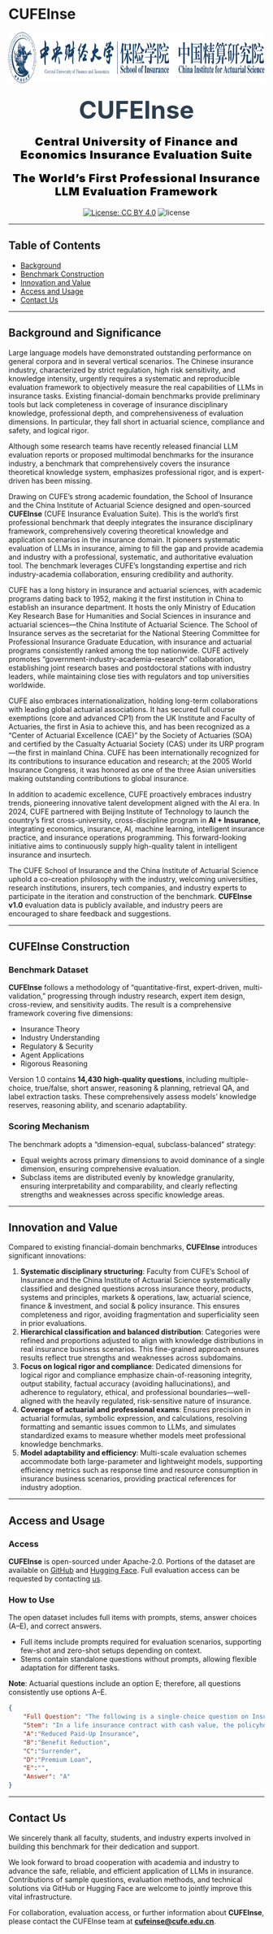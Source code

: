 # CUFEInse

<div align="center">
<img src="logo2.png" alt="CUFEInse Logo" width=auto height="100" style="max-width: 100%; height: 80;">
<h1 style="font-size: 48px; color: #2c3e50; margin: 20px 0; font-weight: bold;">CUFEInse</h1>

<p style="font-size: 22px; color:rgb(0, 0, 0); margin: 10px 0 20px 0; font-weight: 900; letter-spacing: 1px;">Central University of Finance and Economics Insurance Evaluation Suite</p>
<p style="font-size: 22px; color:rgb(0, 0, 0); margin: 10px 0 20px 0; font-weight: 900; letter-spacing: 1px;">The World’s First Professional Insurance LLM Evaluation Framework</p>

[![License: CC BY 4.0](https://img.shields.io/badge/License-CC_BY_4.0-lightgrey.svg)](https://creativecommons.org/licenses/by/4.0/)
![license](https://img.shields.io/badge/License-Apache--2.0-blue.svg)

</div>

---

## Table of Contents

* [Background](#background-and-significance)
* [Benchmark Construction](#cufeinse-construction)
* [Innovation and Value](#innovation-and-value)
* [Access and Usage](#access-and-usage)
* [Contact Us](#contact-us)

---

## Background and Significance

Large language models have demonstrated outstanding performance on general corpora and in several vertical scenarios. The Chinese insurance industry, characterized by strict regulation, high risk sensitivity, and knowledge intensity, urgently requires a systematic and reproducible evaluation framework to objectively measure the real capabilities of LLMs in insurance tasks. Existing financial-domain benchmarks provide preliminary tools but lack completeness in coverage of insurance disciplinary knowledge, professional depth, and comprehensiveness of evaluation dimensions. In particular, they fall short in actuarial science, compliance and safety, and logical rigor.

Although some research teams have recently released financial LLM evaluation reports or proposed multimodal benchmarks for the insurance industry, a benchmark that comprehensively covers the insurance theoretical knowledge system, emphasizes professional rigor, and is expert-driven has been missing.

Drawing on CUFE’s strong academic foundation, the School of Insurance and the China Institute of Actuarial Science designed and open-sourced **CUFEInse** (CUFE Insurance Evaluation Suite). This is the world’s first professional benchmark that deeply integrates the insurance disciplinary framework, comprehensively covering theoretical knowledge and application scenarios in the insurance domain. It pioneers systematic evaluation of LLMs in insurance, aiming to fill the gap and provide academia and industry with a professional, systematic, and authoritative evaluation tool. The benchmark leverages CUFE’s longstanding expertise and rich industry-academia collaboration, ensuring credibility and authority.

CUFE has a long history in insurance and actuarial sciences, with academic programs dating back to 1952, making it the first institution in China to establish an insurance department. It hosts the only Ministry of Education Key Research Base for Humanities and Social Sciences in insurance and actuarial sciences—the China Institute of Actuarial Science. The School of Insurance serves as the secretariat for the National Steering Committee for Professional Insurance Graduate Education, with insurance and actuarial programs consistently ranked among the top nationwide. CUFE actively promotes “government-industry-academia-research” collaboration, establishing joint research bases and postdoctoral stations with industry leaders, while maintaining close ties with regulators and top universities worldwide.

CUFE also embraces internationalization, holding long-term collaborations with leading global actuarial associations. It has secured full course exemptions (core and advanced CP1) from the UK Institute and Faculty of Actuaries, the first in Asia to achieve this, and has been recognized as a “Center of Actuarial Excellence (CAE)” by the Society of Actuaries (SOA) and certified by the Casualty Actuarial Society (CAS) under its URP program—the first in mainland China. CUFE has been internationally recognized for its contributions to insurance education and research; at the 2005 World Insurance Congress, it was honored as one of the three Asian universities making outstanding contributions to global insurance.

In addition to academic excellence, CUFE proactively embraces industry trends, pioneering innovative talent development aligned with the AI era. In 2024, CUFE partnered with Beijing Institute of Technology to launch the country’s first cross-university, cross-discipline program in **AI + Insurance**, integrating economics, insurance, AI, machine learning, intelligent insurance practice, and insurance operations programming. This forward-looking initiative aims to continuously supply high-quality talent in intelligent insurance and insurtech.

The CUFE School of Insurance and the China Institute of Actuarial Science uphold a co-creation philosophy with the industry, welcoming universities, research institutions, insurers, tech companies, and industry experts to participate in the iteration and construction of the benchmark. **CUFEInse v1.0** evaluation data is publicly available, and industry peers are encouraged to share feedback and suggestions.

---

## CUFEInse Construction

### Benchmark Dataset

**CUFEInse** follows a methodology of “quantitative-first, expert-driven, multi-validation,” progressing through industry research, expert item design, cross-review, and sensitivity audits. The result is a comprehensive framework covering five dimensions:

* Insurance Theory
* Industry Understanding
* Regulatory & Security
* Agent Applications
* Rigorous Reasoning

Version 1.0 contains **14,430 high-quality questions**, including multiple-choice, true/false, short answer, reasoning & planning, retrieval QA, and label extraction tasks. These comprehensively assess models’ knowledge reserves, reasoning ability, and scenario adaptability.

### Scoring Mechanism

The benchmark adopts a “dimension-equal, subclass-balanced” strategy:

* Equal weights across primary dimensions to avoid dominance of a single dimension, ensuring comprehensive evaluation.
* Subclass items are distributed evenly by knowledge granularity, ensuring interpretability and comparability, and clearly reflecting strengths and weaknesses across specific knowledge areas.

---

## Innovation and Value

Compared to existing financial-domain benchmarks, **CUFEInse** introduces significant innovations:

1. **Systematic disciplinary structuring**: Faculty from CUFE’s School of Insurance and the China Institute of Actuarial Science systematically classified and designed questions across insurance theory, products, systems and principles, markets & operations, law, actuarial science, finance & investment, and social & policy insurance. This ensures completeness and rigor, avoiding fragmentation and superficiality seen in prior evaluations.
2. **Hierarchical classification and balanced distribution**: Categories were refined and proportions adjusted to align with knowledge distributions in real insurance business scenarios. This fine-grained approach ensures results reflect true strengths and weaknesses across subdomains.
3. **Focus on logical rigor and compliance**: Dedicated dimensions for logical rigor and compliance emphasize chain-of-reasoning integrity, output stability, factual accuracy (avoiding hallucinations), and adherence to regulatory, ethical, and professional boundaries—well-aligned with the heavily regulated, risk-sensitive nature of insurance.
4. **Coverage of actuarial and professional exams**: Ensures precision in actuarial formulas, symbolic expression, and calculations, resolving formatting and semantic issues common to LLMs, and simulates standardized exams to measure whether models meet professional knowledge benchmarks.
5. **Model adaptability and efficiency**: Multi-scale evaluation schemes accommodate both large-parameter and lightweight models, supporting efficiency metrics such as response time and resource consumption in insurance business scenarios, providing practical references for industry adoption.

---

## Access and Usage

### Access

**CUFEInse** is open-sourced under Apache-2.0. Portions of the dataset are available on [GitHub](https://github.com/CUFEInse/CUFEInse.git) and [Hugging Face](https://huggingface.co/datasets/CUFEInse/CUFEInse). Full evaluation access can be requested by contacting [us](#contact-us).

### How to Use

The open dataset includes full items with prompts, stems, answer choices (A–E), and correct answers.

* Full items include prompts required for evaluation scenarios, supporting few-shot and zero-shot setups depending on context.
* Stems contain standalone questions without prompts, allowing flexible adaptation for different tasks.

**Note**: Actuarial questions include an option E; therefore, all questions consistently use options A–E.

```json
{
    "Full Question": "The following is a single-choice question on Insurance Law. Please directly give the correct option.\nQuestion: In a life insurance contract with cash value, the policyholder may, after deducting unpaid premiums and interest as well as loans and interest, use the remaining cash value to pay the entire premium as a single payment, thereby reducing the insured amount under the same contract terms while keeping the contract valid. This method is called:\nOptions:\nA: Reduced Paid-Up Insurance\nB: Benefit Reduction\nC: Surrender\nD: Premium Loan\nChoose the only correct answer from A–D.",
    "Stem": "In a life insurance contract with cash value, the policyholder may, after deducting unpaid premiums and interest as well as loans and interest, use the remaining cash value to pay the entire premium as a single payment, thereby reducing the insured amount under the same contract terms while keeping the contract valid. This method is called.",
    "A":"Reduced Paid-Up Insurance",
    "B":"Benefit Reduction",
    "C":"Surrender",
    "D":"Premium Loan",
    "E":"",
    "Answer": "A"
}
```

---

## Contact Us

We sincerely thank all faculty, students, and industry experts involved in building this benchmark for their dedication and support.

We look forward to broad cooperation with academia and industry to advance the safe, reliable, and efficient application of LLMs in insurance. Contributions of sample questions, evaluation methods, and technical solutions via GitHub or Hugging Face are welcome to jointly improve this vital infrastructure.

For collaboration, evaluation access, or further information about **CUFEInse**, please contact the CUFEInse team at **[cufeinse@cufe.edu.cn](mailto:cufeinse@cufe.edu.cn)**.
